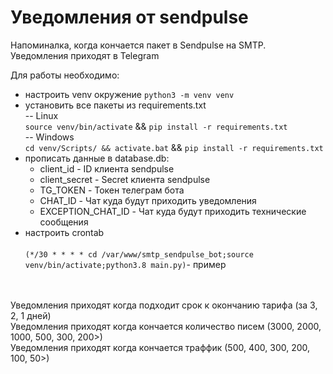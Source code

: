 # Уведомления от sendpulse

Напоминалка, когда кончается пакет в Sendpulse на SMTP. <br>
Уведомления приходят в Telegram

Для работы необходимо: 
- настроить venv окружение `python3 -m venv venv`
- установить все пакеты из requirements.txt <br>
-- Linux<br>
`source venv/bin/activate` && `pip install -r requirements.txt`<br>
-- Windows<br>
`cd venv/Scripts/ && activate.bat` && `pip install -r requirements.txt`
- прописать данные в database.db:
  - client_id - ID клиента sendpulse
  - client_secret - Secret клиента sendpulse
  - TG_TOKEN - Токен телеграм бота
  - CHAT_ID - Чат куда будут приходить уведомления
  - EXCEPTION_CHAT_ID - Чат куда будут приходить технические сообщения<br>
- настроить crontab<br><br>
 `(*/30 * * * * cd /var/www/smtp_sendpulse_bot;source venv/bin/activate;python3.8 main.py)`- пример
<br>
<br>
Уведомления приходят когда подходит срок к окончанию тарифа (за 3, 2, 1 дней)<br>
Уведомления приходят когда кончается количество писем (3000, 2000, 1000, 500, 300, 200>)<br>
Уведомления приходят когда кончается траффик (500, 400, 300, 200, 100, 50>)<br>
